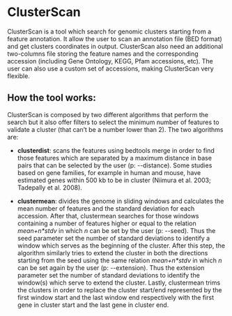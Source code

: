 # ClusterScan

ClusterScan is a tool which search for genomic clusters starting from a feature annotation. It allow the user to scan an annotation file (BED format) and get clusters coordinates in output. ClusterScan also need an additional two-columns file storing the feature names and the corresponding accession (including Gene Ontology, KEGG, Pfam accessions, etc). The user can also use a custom set of accessions, making ClusterScan very flexible.

## How the tool works:

ClusterScan is composed by two different algorithms that perform the search but it also offer filters to select the minimum number of features to validate a cluster (that can’t be a number lower than 2). The two algorithms are:

- **clusterdist**: scans the features using bedtools merge in order to find those features which are separated by a maximum distance in base pairs that can be selected by the user (p: --distance). Some studies based on gene families, for example in human and mouse, have estimated genes within 500 kb to be in cluster (Niimura et al. 2003; Tadepally et al. 2008).

- **clustermean**: divides the genome in sliding windows and calculates the mean number of features and the standard deviation for each accession. After that, clustermean searches for those windows containing a number of features higher or equal to the relation _mean+n*stdv_ in which *n* can be set by the user (p: --seed). Thus the seed parameter set the number of standard deviations to identify a window which serves as the beginning of the cluster. After this step, the algorithm similarly tries to extend the cluster in both the directions starting from the seed using the same relation _mean+n*stdv_ in which *n* can be set again by the user (p: --extension). Thus the extension parameter set the number of standard deviations to identify the window(s) which serve to extend the cluster. Lastly, clustermean trims the clusters in order to replace the cluster start/end represented by the first window start and the last window end respectively with the first gene in cluster start and the last gene in cluster end.
